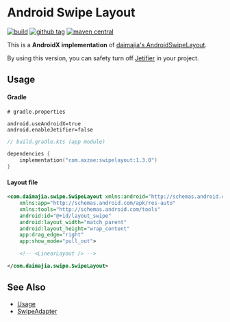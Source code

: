 # Android Swipe Layout

<p>

[![build](https://img.shields.io/github/actions/workflow/status/axzae/android-swipe-layout/pre-merge.yaml?branch=master)][actions]
[![github tag](https://img.shields.io/github/v/tag/axzae/android-swipe-layout?label=github)][releases]
[![maven central](https://img.shields.io/maven-central/v/com.axzae/swipelayout)][mavencentral]

</p>

This is a **AndroidX implementation** of [daimajia's AndroidSwipeLayout](https://github.com/daimajia/AndroidSwipeLayout).

By using this version, you can safety turn off [Jetifier][jetifier] in your project.

## Usage

#### Gradle

```properties
# gradle.properties

android.useAndroidX=true
android.enableJetifier=false
```

```kotlin
// build.gradle.kts (app module)

dependencies {
    implementation("com.axzae:swipelayout:1.3.0")
}
```

#### Layout file
```xml
<com.daimajia.swipe.SwipeLayout xmlns:android="http://schemas.android.com/apk/res/android"
    xmlns:app="http://schemas.android.com/apk/res-auto"
    xmlns:tools="http://schemas.android.com/tools"
    android:id="@+id/layout_swipe"
    android:layout_width="match_parent"
    android:layout_height="wrap_content"
    app:drag_edge="right"
    app:show_mode="pull_out">

    <!-- <LinearLayout /> -->

</com.daimajia.swipe.SwipeLayout>
```


## See Also

- [Usage](https://github.com/daimajia/AndroidSwipeLayout/wiki/Usage)
- [SwipeAdapter](https://github.com/daimajia/AndroidSwipeLayout/wiki/SwipeAdapter)

[mavencentral]: https://central.sonatype.com/artifact/com.axzae/swipelayout
[actions]: https://github.com/axzae/android-swipe-layout/actions
[releases]: https://github.com/axzae/android-swipe-layout/releases
[jetifier]: https://developer.android.com/tools/jetifier
